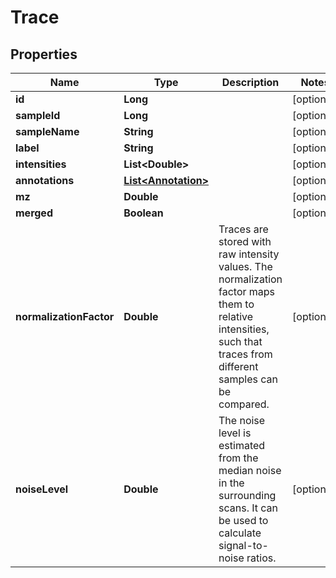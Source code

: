 

# Trace


## Properties

| Name | Type | Description | Notes |
|------------ | ------------- | ------------- | -------------|
|**id** | **Long** |  |  [optional] |
|**sampleId** | **Long** |  |  [optional] |
|**sampleName** | **String** |  |  [optional] |
|**label** | **String** |  |  [optional] |
|**intensities** | **List&lt;Double&gt;** |  |  [optional] |
|**annotations** | [**List&lt;Annotation&gt;**](Annotation.md) |  |  [optional] |
|**mz** | **Double** |  |  [optional] |
|**merged** | **Boolean** |  |  [optional] |
|**normalizationFactor** | **Double** | Traces are stored with raw intensity values. The normalization factor maps them to relative intensities,  such that traces from different samples can be compared. |  [optional] |
|**noiseLevel** | **Double** | The noise level is estimated from the median noise in the surrounding scans. It can be used to  calculate signal-to-noise ratios. |  [optional] |



